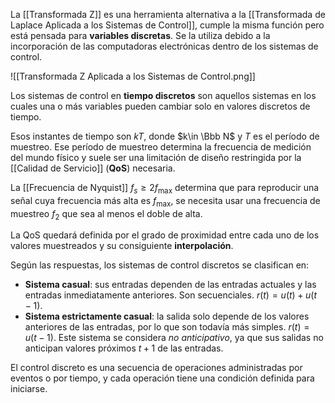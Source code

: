 La [[Transformada Z]] es una herramienta alternativa a la [[Transformada de Laplace Aplicada a los Sistemas de Control]], cumple la misma función pero está pensada para **variables discretas**. Se la utiliza debido a la incorporación de las computadoras electrónicas dentro de los sistemas de control.

![[Transformada Z Aplicada a los Sistemas de Control.png]]

Los sistemas de control en **tiempo discretos** son aquellos sistemas en los cuales una o más variables pueden cambiar solo en valores discretos de tiempo.

Esos instantes de tiempo son $kT$, donde $k\in \Bbb N$ y $T$ es el período de muestreo. Ese período de muestreo determina la frecuencia de medición del mundo físico y suele ser una limitación de diseño restringida por la [[Calidad de Servicio]] (**QoS**) necesaria.

La [[Frecuencia de Nyquist]] $f_s\ge 2 f_\text{max}$ determina que para reproducir una señal cuya frecuencia más alta es $f_\text{max}$, se necesita usar una frecuencia de muestreo $f_2$ que sea al menos el doble de alta.

La QoS quedará definida por el grado de proximidad entre cada uno de los valores muestreados y su consiguiente **interpolación**.

Según las respuestas, los sistemas de control discretos se clasifican en:

- **Sistema casual**: sus entradas dependen de las entradas actuales y las entradas inmediatamente anteriores. Son secuenciales. $r(t) = u(t) + u(t-1)$.
- **Sistema estrictamente casual**: la salida solo depende de los valores anteriores de las entradas, por lo que son todavía más simples. $r(t)=u(t-1)$. Este sistema se considera *no anticipativo*, ya que sus salidas no anticipan valores próximos $t+1$ de las entradas.

El control discreto es una secuencia de operaciones administradas por eventos o por tiempo, y cada operación tiene una condición definida para iniciarse.
